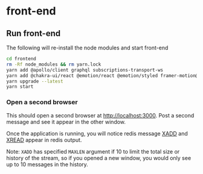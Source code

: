 # front-end

## Run front-end

The following will re-install the node modules and start front-end

```bash
cd frontend
rm -Rf node_modules && rm yarn.lock
yarn add @apollo/client graphql subscriptions-transport-ws
yarn add @chakra-ui/react @emotion/react @emotion/styled framer-motion@4.1.17
yarn upgrade --latest
yarn start
```

### Open a second browser

This should open a second browser at [http://localhost:3000](http://localhost:3000).
Post a second message and see it appear in the other window.

Once the application is running, you will notice redis message [XADD](https://redis.io/commands/XADD)
and [XREAD](https://redis.io/commands/xread) appear in redis output.

Note: `XADD` has specified `MAXLEN` argument if 10 to limit the total size or history of the stream,
so if you opened a new window, you would only see up to 10 messages in the history.
